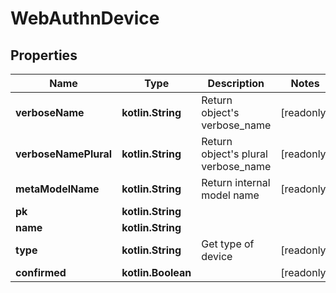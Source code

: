 
# WebAuthnDevice

## Properties
Name | Type | Description | Notes
------------ | ------------- | ------------- | -------------
**verboseName** | **kotlin.String** | Return object&#39;s verbose_name |  [readonly]
**verboseNamePlural** | **kotlin.String** | Return object&#39;s plural verbose_name |  [readonly]
**metaModelName** | **kotlin.String** | Return internal model name |  [readonly]
**pk** | **kotlin.String** |  | 
**name** | **kotlin.String** |  | 
**type** | **kotlin.String** | Get type of device |  [readonly]
**confirmed** | **kotlin.Boolean** |  |  [readonly]



